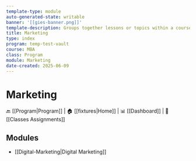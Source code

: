 ```yaml
---
template-type: module
auto-generated-state: writable
banner: '[[gies-banner.png]]'
template-description: Groups together lessons or topics within a course.
title: Marketing
type: index
program: temp-test-vault
course: MBA
class: Program
module: Marketing
date-created: 2025-06-09
---
```


# Marketing



🔙 [[Program|Program]] | 🏠 [[fixtures|Home]] | 📊 [[Dashboard]] | 📝 [[Classes Assignments]]



## Modules

- [[Digital-Marketing|Digital Marketing]]


